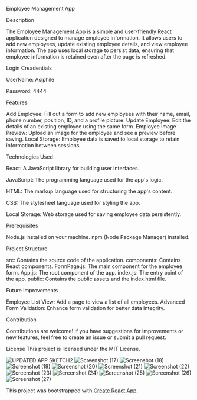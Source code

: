 Employee Management App


Description

The Employee Management App is a simple and user-friendly React application designed to manage employee information. It allows users to add new employees, update existing employee details, and view employee information. The app uses local storage to persist data, ensuring that employee information is retained even after the page is refreshed.


Login Creadentials

UserName: Asiphile

Password: 4444


Features

Add Employee: Fill out a form to add new employees with their name, email, phone number, position, ID, and a profile picture.
Update Employee: Edit the details of an existing employee using the same form.
Employee Image Preview: Upload an image for the employee and see a preview before saving.
Local Storage: Employee data is saved to local storage to retain information between sessions.


Technologies Used

React: A JavaScript library for building user interfaces.

JavaScript: The programming language used for the app's logic.

HTML: The markup language used for structuring the app's content.

CSS: The stylesheet language used for styling the app.

Local Storage: Web storage used for saving employee data persistently.





Prerequisites

Node.js installed on your machine.
npm (Node Package Manager) installed.


Project Structure

src: Contains the source code of the application.
components: Contains React components.
FormPage.js: The main component for the employee form.
App.js: The root component of the app.
index.js: The entry point of the app.
public: Contains the public assets and the index.html file.


Future Improvements

Employee List View: Add a page to view a list of all employees.
Advanced Form Validation: Enhance form validation for better data integrity.


Contribution

Contributions are welcome! If you have suggestions for improvements or new features, feel free to create an issue or submit a pull request.

License
This project is licensed under the MIT License.


![UPDATED APP SKETCH2](https://github.com/user-attachments/assets/2f3d7c0c-4491-49b9-a04c-acb6ab6236d1)
![Screenshot (17)](https://github.com/user-attachments/assets/6a9ef953-9bd7-4cb2-bc13-a823c200badf)
![Screenshot (18)](https://github.com/user-attachments/assets/cca4ceaf-2a4e-4ced-b77d-319ec4700ddb)
![Screenshot (19)](https://github.com/user-attachments/assets/96238fe9-a4f6-4702-85cf-eb47b4a46946)
![Screenshot (20)](https://github.com/user-attachments/assets/36911dd5-f4df-4b69-bbf3-ad2d3aca8075)
![Screenshot (21)](https://github.com/user-attachments/assets/84025f9c-04e7-4ab5-8074-368e04230b15)
![Screenshot (22)](https://github.com/user-attachments/assets/35988fbb-f09c-4e2e-af4c-f0dc49701524)
![Screenshot (23)](https://github.com/user-attachments/assets/9c75d3cf-f6b1-40d8-8473-f4ccbd1ee802)
![Screenshot (24)](https://github.com/user-attachments/assets/0845e0e3-d3c9-4061-a808-fa6a1dee92c8)
![Screenshot (25)](https://github.com/user-attachments/assets/0ddd3dc3-5020-424f-a6b9-45c3febd5f4e)
![Screenshot (26)](https://github.com/user-attachments/assets/d89ab898-f3aa-4a49-a64e-6267fe60d5f9)
![Screenshot (27)](https://github.com/user-attachments/assets/7f593129-a538-4815-aa8c-b2b8acc348c0)


This project was bootstrapped with [Create React App](https://github.com/facebook/create-react-app).

